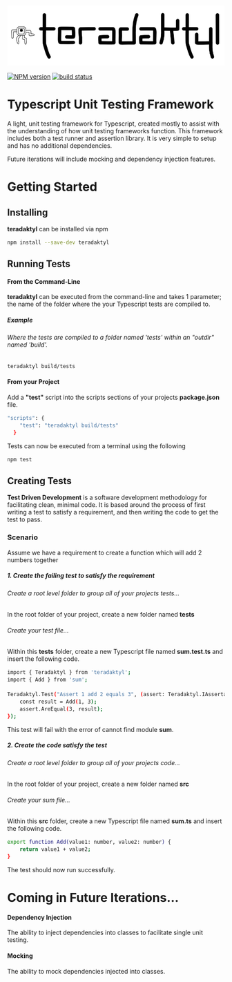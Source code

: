 ![teradaktyl logo](teradaktyl.png "teradaktyl logo")

[![NPM version][npm-image]][npm-url]
[![build status][travis-image]][travis-url]

# Typescript Unit Testing Framework

A light, unit testing framework for Typescript, created mostly to assist with the understanding of how unit testing frameworks function. This framework includes both a test runner and assertion library. It is very simple to setup and has no additional dependencies.

Future iterations will include mocking and dependency injection features.

# Getting Started

## Installing
**teradaktyl** can be installed via npm
```bash
npm install --save-dev teradaktyl
```
## Running Tests
#### From the Command-Line

**teradaktyl** can be executed from the command-line and takes 1 parameter; the name of the folder where the your Typescript tests are compiled to.
##### Example
###### Where the tests are compiled to a folder named 'tests' within an "outdir" named 'build'.
```bash
teradaktyl build/tests
```
#### From your Project

Add a **"test"** script into the scripts sections of your projects **package.json** file.
```bash
"scripts": {
    "test": "teradaktyl build/tests"
  }
```
Tests can now be executed from a terminal using the following
```bash
npm test
```

## Creating Tests
**Test Driven Development** is a software development methodology for facilitating clean, minimal code.
It is based around the process of first writing a test to satisfy a requirement, and then writing the code to get the test to pass.
### Scenario
Assume we have a requirement to create a function which will add 2 numbers together
##### 1. Create the failing test to satisfy the requirement
###### Create a root level folder to group all of your projects tests...
In the root folder of your project, create a new folder named **tests**
###### Create your test file...
Within this **tests** folder, create a new Typescript file named **sum.test.ts** and insert the following code.
```bash
import { Teradaktyl } from 'teradaktyl';
import { Add } from 'sum';

Teradaktyl.Test("Assert 1 add 2 equals 3", (assert: Teradaktyl.IAssertable) => {
    const result = Add(1, 3);
    assert.AreEqual(3, result);
});
```
This test will fail with the error of cannot find module **sum**.
##### 2. Create the code satisfy the test
###### Create a root level folder to group all of your projects code...
In the root folder of your project, create a new folder named **src**
###### Create your sum file...
Within this **src** folder, create a new Typescript file named **sum.ts** and insert the following code.
```bash
export function Add(value1: number, value2: number) {
    return value1 + value2;
}
```
The test should now run successfully.

# Coming in Future Iterations...
#### Dependency Injection
The ability to inject dependencies into classes to facilitate single unit testing.
#### Mocking
The ability to mock dependencies injected into classes.

[npm-image]: https://img.shields.io/npm/v/teradaktyl.svg?style=flat-square
[npm-url]: https://www.npmjs.com/package/teradaktyl
[travis-image]: https://travis-ci.com/piczelspydr/teradaktyl.svg?branch=master&style=flat-square
[travis-url]: https://travis-ci.com/piczelspydr/teradaktyl
